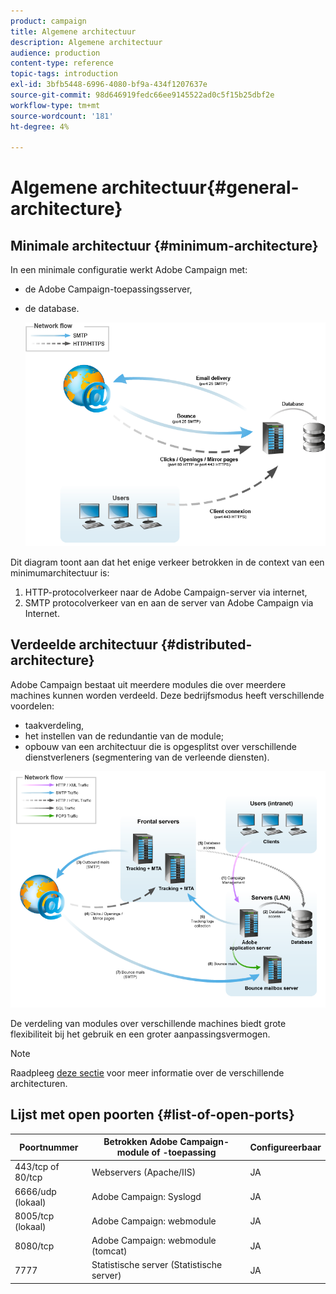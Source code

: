 ```yaml
---
product: campaign
title: Algemene architectuur
description: Algemene architectuur
audience: production
content-type: reference
topic-tags: introduction
exl-id: 3bfb5448-6996-4080-bf9a-434f1207637e
source-git-commit: 98d646919fedc66ee9145522ad0c5f15b25dbf2e
workflow-type: tm+mt
source-wordcount: '181'
ht-degree: 4%

---
```


# Algemene architectuur{#general-architecture}

## Minimale architectuur {#minimum-architecture}

In een minimale configuratie werkt Adobe Campaign met:

* de Adobe Campaign-toepassingsserver,
* de database.

   ![](assets/formation_exploitation.png)

Dit diagram toont aan dat het enige verkeer betrokken in de context van een minimumarchitectuur is:

1. HTTP-protocolverkeer naar de Adobe Campaign-server via internet,
1. SMTP protocolverkeer van en aan de server van Adobe Campaign via Internet.

## Verdeelde architectuur {#distributed-architecture}

Adobe Campaign bestaat uit meerdere modules die over meerdere machines kunnen worden verdeeld. Deze bedrijfsmodus heeft verschillende voordelen:

* taakverdeling,
* het instellen van de redundantie van de module;
* opbouw van een architectuur die is opgesplitst over verschillende dienstverleners (segmentering van de verleende diensten).

![](assets/architecturerepartie.png)

De verdeling van modules over verschillende machines biedt grote flexibiliteit bij het gebruik en een groter aanpassingsvermogen.

>[!NOTE]
>
>Raadpleeg [deze sectie](../../installation/using/general-architecture.md) voor meer informatie over de verschillende architecturen.

## Lijst met open poorten {#list-of-open-ports}

| Poortnummer | Betrokken Adobe Campaign-module of -toepassing | Configureerbaar |
|---|---|---|
| 443/tcp of 80/tcp | Webservers (Apache/IIS) | JA |
| 6666/udp (lokaal) | Adobe Campaign: Syslogd | JA |
| 8005/tcp (lokaal) | Adobe Campaign: webmodule | JA |
| 8080/tcp | Adobe Campaign: webmodule (tomcat) | JA |
| 7777 | Statistische server (Statistische server) | JA |
